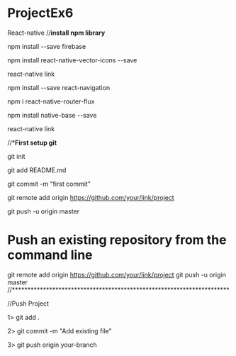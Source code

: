 # ProjectEx6
React-native
//**************install npm library**************

npm install --save firebase

npm install react-native-vector-icons --save

react-native link

npm install --save react-navigation

npm i react-native-router-flux

npm install native-base --save

react-native link

//***************First setup git**************

git init

git add README.md

git commit -m "first commit"

git remote add origin https://github.com/your/link/project

git push -u origin master
 
# Push an existing repository from the command line
 
git remote add origin https://github.com/your/link/project
git push -u origin master
//**********************************************************************

//Push Project

1> git add .

2> git commit -m "Add existing file"

3> git push origin your-branch

 
